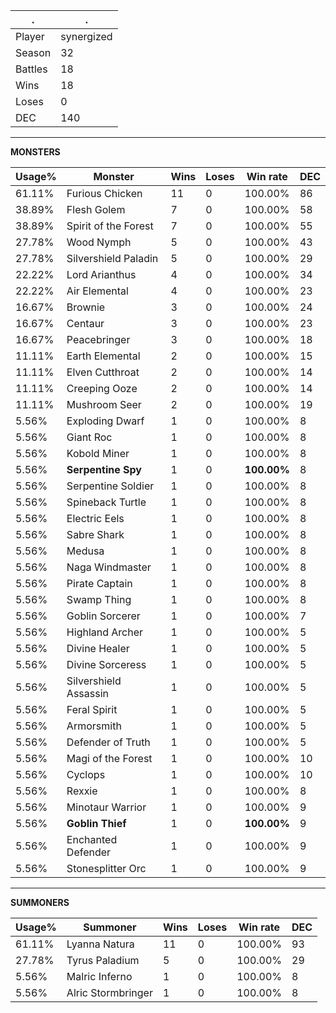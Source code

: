 .|.
|-|-
Player|synergized
Season|32
Battles|18
Wins|18
Loses|0
DEC|140

---
**MONSTERS**

Usage%|Monster|Wins|Loses|Win rate|DEC|
-|-|-|-|-|-|
61.11%|Furious Chicken|11|0|100.00%|86|
38.89%|Flesh Golem|7|0|100.00%|58|
38.89%|Spirit of the Forest|7|0|100.00%|55|
27.78%|Wood Nymph|5|0|100.00%|43|
27.78%|Silvershield Paladin|5|0|100.00%|29|
22.22%|Lord Arianthus|4|0|100.00%|34|
22.22%|Air Elemental|4|0|100.00%|23|
16.67%|Brownie|3|0|100.00%|24|
16.67%|Centaur|3|0|100.00%|23|
16.67%|Peacebringer|3|0|100.00%|18|
11.11%|Earth Elemental|2|0|100.00%|15|
11.11%|Elven Cutthroat|2|0|100.00%|14|
11.11%|Creeping Ooze|2|0|100.00%|14|
11.11%|Mushroom Seer|2|0|100.00%|19|
5.56%|Exploding Dwarf|1|0|100.00%|8|
5.56%|Giant Roc|1|0|100.00%|8|
5.56%|Kobold Miner|1|0|100.00%|8|
5.56%|**Serpentine Spy**|1|0|**100.00%**|8|
5.56%|Serpentine Soldier|1|0|100.00%|8|
5.56%|Spineback Turtle|1|0|100.00%|8|
5.56%|Electric Eels|1|0|100.00%|8|
5.56%|Sabre Shark|1|0|100.00%|8|
5.56%|Medusa|1|0|100.00%|8|
5.56%|Naga Windmaster|1|0|100.00%|8|
5.56%|Pirate Captain|1|0|100.00%|8|
5.56%|Swamp Thing|1|0|100.00%|8|
5.56%|Goblin Sorcerer|1|0|100.00%|7|
5.56%|Highland Archer|1|0|100.00%|5|
5.56%|Divine Healer|1|0|100.00%|5|
5.56%|Divine Sorceress|1|0|100.00%|5|
5.56%|Silvershield Assassin|1|0|100.00%|5|
5.56%|Feral Spirit|1|0|100.00%|5|
5.56%|Armorsmith|1|0|100.00%|5|
5.56%|Defender of Truth|1|0|100.00%|5|
5.56%|Magi of the Forest|1|0|100.00%|10|
5.56%|Cyclops|1|0|100.00%|10|
5.56%|Rexxie|1|0|100.00%|8|
5.56%|Minotaur Warrior|1|0|100.00%|9|
5.56%|**Goblin Thief**|1|0|**100.00%**|9|
5.56%|Enchanted Defender|1|0|100.00%|9|
5.56%|Stonesplitter Orc|1|0|100.00%|9|

---
**SUMMONERS**

Usage%|Summoner|Wins|Loses|Win rate|DEC|
-|-|-|-|-|-|
61.11%|Lyanna Natura|11|0|100.00%|93|
27.78%|Tyrus Paladium|5|0|100.00%|29|
5.56%|Malric Inferno|1|0|100.00%|8|
5.56%|Alric Stormbringer|1|0|100.00%|8|
